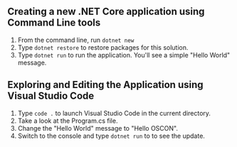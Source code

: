 ## Creating a new .NET Core application using Command Line tools

1. From the command line, run `dotnet new`
1. Type `dotnet restore` to restore packages for this solution.
1. Type `dotnet run` to run the application. You'll see a simple "Hello World" message.

## Exploring and Editing the Application using Visual Studio Code

1. Type `code .` to launch Visual Studio Code in the current directory.
1. Take a look at the Program.cs file.
1. Change the "Hello World" message to "Hello OSCON".
1. Switch to the console and type `dotnet run` to to see the update.

